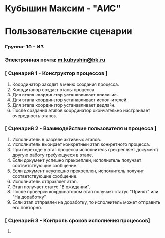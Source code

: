 # Кубышин Максим - "АИС"
# Пользовательские сценарии

### Группа: 10 - И3
### Электронная почта: m.kubyshin@bk.ru
### [ Сценарий 1 - Конструктор процессов ]
1. Координатор заходит в меню создания процесса.
2. Коордитанор создает этапы процесса.
3. Для этапа координатор устанавливает описание.
4. Для этапа координатор устанавливает исполнителей.
5. Для этапа координатор устанавливает дедлайн.
6. После создания этапов координатор окончательно настраивает очередность этапов.


### [ Сценарий 2 - Взаимодействие пользователя и процесса ]
1. Исполнитель в разделе активных этапов.
2. Исполнитель выбирает конкретный этап конкретного процесса.
3. При переходе в этап процесса исполнитель прекрепляет документ/другую работу требующуеся в этапе.
4. Если документ успешно прекреплен, исполнитель получает соответствующие сообщение.
5. Если документ неуспешно прекреплен, исполнитель получит соответствующие сообщение.
6. Исполнитель отправляет этап.
7. Этап получает статус "В ожидании".
8. После проверки координатором этап получает статус "Принят" или "На доработку"
9. Если этап отправлен на доработку, то исполнитель может отправить его повторно.
    

### [ Сценарий 3 - Контроль сроков исполнения процессов]
1.
